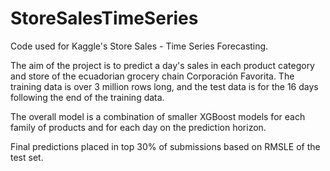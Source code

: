 # StoreSalesTimeSeries
Code used for Kaggle's Store Sales - Time Series Forecasting.

The aim of the project is to predict a day's sales in each product category and store of the ecuadorian grocery chain Corporación Favorita. The training data is over 3 million rows long, and the test data is for the 16 days following the end of the training data.

The overall model is a combination of smaller XGBoost models for each family of products and for each day on the prediction horizon. 

Final predictions placed in top 30% of submissions based on RMSLE of the test set. 
